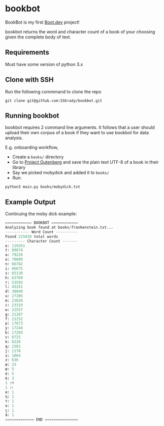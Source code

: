 # bookbot

BookBot is my first [Boot.dev](https://www.boot.dev) project! 

bookbot returns the word and character count of a book of your choosing given the complete body of text.

## Requirements
Must have some version of python 3.x

## Clone with SSH
Run the following commmand to clone the repo
```
git clone git@github.com:SSGrady/bookbot.git
```

## Running bookbot
bookbot requires 2 command line arguments. It follows that a user should upload their own corpus of a book if they want to use bookbot for data analysis.

E.g. onboarding workflow,
 - Create a `books/` directory
 - Go to [Project Gutenberg](https://www.gutenberg.org/) and save the plain text UTF-8 of a book in their library
 - Say we picked mobydick and added it to `books/`
 - Run:
 
 `python3 main.py books/mobydick.txt`


 ## Example Output
 Continuing the moby dick example:

 ```py
 ============ BOOKBOT ============
Analyzing book found at books/frankenstein.txt...
----------- Word Count ----------
Found 215838 total words
--------- Character Count -------
e: 119351
t: 89874
a: 79226
o: 70809
n: 66782
i: 66675
s: 65138
h: 63769
r: 53593
l: 43351
d: 38840
u: 27205
m: 23626
c: 23319
w: 22557
g: 21287
f: 21252
p: 17873
y: 17244
b: 17203
v: 8725
k: 8228
q: 1581
j: 1178
x: 1064
z: 636
æ: 23
œ: 5
é: 5
è: 3
ח: 1
ו: 1
ϰ: 1
η: 1
τ: 1
ο: 1
ς: 1
â: 1
============= END ===============
 ```
